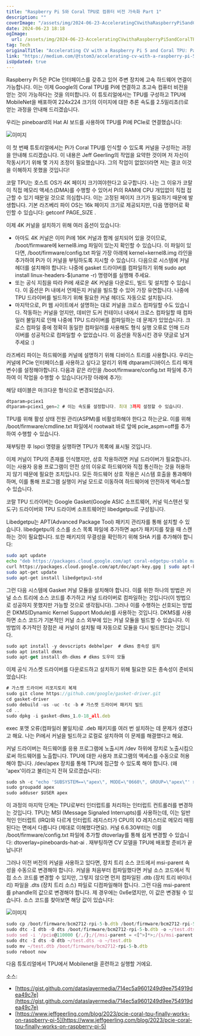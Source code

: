 ```yaml
---
title: "Raspberry Pi 5와 Coral TPU로 컴퓨터 비전 가속화 Part 1"
description: ""
coverImage: "/assets/img/2024-06-23-AcceleratingCVwithaRaspberryPi5andCoralTPUPart1_0.png"
date: 2024-06-23 18:18
ogImage: 
  url: /assets/img/2024-06-23-AcceleratingCVwithaRaspberryPi5andCoralTPUPart1_0.png
tag: Tech
originalTitle: "Accelerating CV with a Raspberry Pi 5 and Coral TPU: Part 1"
link: "https://medium.com/@tstom3/accelerating-cv-with-a-raspberry-pi-5-and-coral-tpu-part-1-66fe816fc65f"
isUpdated: true
---
```






Raspberry Pi 5은 PCIe 인터페이스를 갖추고 있어 주변 장치에 고속 하드웨어 연결이 가능합니다. 이는 이제 Google의 Coral TPU를 Pi에 연결하고 초고속 컴퓨터 비전을 얻는 것이 가능하다는 것을 의미합니다. 이 튜토리얼에서는 TPU를 구성하고 TPU에 MobileNet을 배포하여 224x224 크기의 이미지에 대한 추론 속도를 2.5밀리초(!)로 얻는 과정을 안내해 드리겠습니다.

우리는 pineboard의 Hat AI 보드를 사용하여 TPU를 Pi에 PCIe로 연결했습니다:

![이미지](/assets/img/2024-06-23-AcceleratingCVwithaRaspberryPi5andCoralTPUPart1_0.png)

이 첫 번째 튜토리얼에서는 Pi가 Coral TPU를 인식할 수 있도록 커널을 구성하는 과정을 안내해 드리겠습니다. 이 내용은 Jeff Geerling의 작업을 요약한 것이며 저 자신이 작동시키기 위해 몇 가지 조정이 필요했습니다. 그의 작업이 없었더라면 저는 결코 이것을 이해하지 못했을 것입니다!

<div class="content-ad"></div>

코랄 TPU는 호스트 OS가 4K 페이지 크기여야한다고 요구합니다. 나는 그 이유가 코랄이 직접 메모리 액세스(DMA)를 수행할 수 있어서 Pi의 RAM에 CPU 개입없이 직접 접근할 수 있기 때문일 것으로 의심합니다. 이는 고정된 페이지 크기가 필요하기 때문에 발생합니다. 기본 라즈베리 파이 OS는 16k 페이지 크기로 제공되지만, 다음 명령어로 확인할 수 있습니다: getconf PAGE_SIZE .

이제 4K 커널을 설치하기 위해 여러 옵션이 있습니다:

- 아마도 4K 커널은 이미 Pi에 16K 커널과 함께 설치되어 있을 것이므로, /boot/firmware에 kernel8.img 파일이 있는지 확인할 수 있습니다. 이 파일이 있다면, /boot/firmware/config.txt 파일 가장 아래에 kernel=kernel8.img 라인을 추가하여 Pi가 이 커널을 부팅하도록 지시할 수 있습니다. 다음으로 시스템에 커널 헤더를 설치해야 합니다: 나중에 gasket 드라이버를 컴파일하기 위해 sudo apt install linux-headers-$(uname -r) 명령어를 실행해 주세요.
- 또는 공식 지침을 따라 Pi에 새로운 4K 커널을 다운로드, 빌드 및 설치할 수 있습니다. 이 옵션은 Pi 내에서 언제든지 커널을 빌드할 수 있어 가장 유연합니다. 나중에 TPU 드라이버를 빌드하기 위해 필요한 커널 헤더도 자동으로 설치됩니다.
- 마지막으로, PI 웹 사이트에서 설명하는 대로 커널을 크로스 컴파일할 수도 있습니다. 작동하는 커널을 얻지만, 데비안 도커 컨테이너 내에서 크로스 컴파일할 때 컴파일러 불일치로 인해 나중에 TPU 드라이버를 컴파일하는 데 문제가 있었습니다. 크로스 컴파일 중에 정확히 동일한 컴파일러를 사용해도 형식 실행 오류로 인해 드라이버를 성공적으로 컴파일할 수 없었습니다. 이 옵션을 작동시킨 경우 댓글로 남겨주세요 :)

라즈베리 파이는 하드웨어를 커널에 설명하기 위해 디바이스 트리를 사용합니다. 우리는 커널에 PCIe 인터페이스를 사용하고 싶다고 알리기 위해 dtparam(디바이스 트리 매개변수)를 설정해야합니다. 다음과 같은 라인을 /boot/firmware/config.txt 파일에 추가하여 이 작업을 수행할 수 있습니다(가장 아래에 추가):

<div class="content-ad"></div>


해당 테이블은 마크다운 형식으로 변경되었습니다.

```js
dtparam=pciex1
dtparam=pciex1_gen=2 # 이는 속도를 설정합니다. 최대 3까지 설정할 수 있습니다.
```

TPU를 위해 활성 상태 전원 관리(ASPM)를 비활성화해야 한다고 하는군요. 이를 위해 /boot/firmware/cmdline.txt 파일에서 rootwait 바로 앞에 pcie_aspm=off를 추가하여 수행할 수 있습니다.

재부팅한 후 lspci 명령을 실행하면 TPU가 목록에 표시될 것입니다.

이제 커널이 TPU의 존재를 인식했지만, 상호 작용하려면 커널 드라이버가 필요합니다. 이는 사용자 응용 프로그램이 안전 상의 이유로 하드웨어와 직접 통신하는 것을 허용하지 않기 때문에 필요한 조치입니다. 모든 하드웨어 상호 작용은 시스템 호출을 통과해야 하며, 이를 통해 프로그램 실행이 커널 모드로 이동하여 하드웨어에 안전하게 액세스할 수 있습니다.


<div class="content-ad"></div>

코랄 TPU 드라이버는 Google Gasket(Google ASIC 소프트웨어, 커널 익스텐션 및 도구) 드라이버와 TPU 드라이버 소프트웨어인 libedgetpu로 구성됩니다.

Libedgetpu는 APT(Advanced Package Tool) 패키지 관리자를 통해 설치할 수 있습니다. libedgetpu의 소스를 소스 목록 파일에 추가하면 apt가 패키지를 찾을 때 스캔하는 것이 필요합니다. 또한 패키지의 무결성을 확인하기 위해 SHA 키를 추가해야 합니다:

```bash
sudo apt update
echo "deb https://packages.cloud.google.com/apt coral-edgetpu-stable main" | sudo tee /etc/apt/sources.list.d/coral-edgetpu.list
curl https://packages.cloud.google.com/apt/doc/apt-key.gpg | sudo apt-key add -
sudo apt-get update
sudo apt-get install libedgetpu1-std
```

그런 다음 시스템에 Gasket 커널 모듈을 설치해야 합니다. 이를 위한 하나의 방법은 커널 소스 트리에 소스 코드를 추가하고 커널 드라이버로 컴파일하는 것입니다(이 방법으로 성공하지 못했지만 가능할 것으로 생각됩니다). 그러나 이를 수행하는 선호되는 방법은 DKMS(Dynamic Kernel Support Module)를 사용하는 것입니다. DKMS를 사용하면 소스 코드가 기본적인 커널 소스 외부에 있는 커널 모듈을 빌드할 수 있습니다. 이 방법의 추가적인 장점은 새 커널이 설치될 때 자동으로 모듈을 다시 빌드한다는 것입니다.

<div class="content-ad"></div>

```js
sudo apt install -y devscripts debhelper  # dkms 종속성 설치
sudo apt install dkms 
sudo apt-get install dh-dkms # dkms 도우미 모듈
```

이제 공식 가스켓 드라이버를 다운로드하고 설치하기 위해 필요한 모든 종속성이 준비되었습니다:

```js
# 가스켓 드라이버 리포지토리 복제
sudo git clone https://github.com/google/gasket-driver.git
cd gasket-driver
sudo debuild -us -uc -tc -b # 가스켓 드라이버 패키지 빌드
cd .. 
sudo dpkg -i gasket-dkms_1.0-18_all.deb
```

exec 포맷 오류(컴파일러 불일치)로 .deb 패키지를 여러 번 설치하는 데 문제가 생겼다고 해요. 나는 Pi에서 커널을 빌드하고 로컬로 설치하여 이 문제를 해결했다고 해요.

<div class="content-ad"></div>

커널 드라이버는 하드웨어를 응용 프로그램에 노출시켜 /dev 하위에 장치로 노출시킴으로써 하드웨어를 노출합니다. TPU에 대한 사용자 프로그램의 액세스를 수동으로 허용해야 합니다. /dev/apex 장치를 통해 TPU에 접근할 수 있도록 해야 합니다. (왜 'apex'이라고 불리는지 전혀 모르겠습니다):

```js
sudo sh -c "echo 'SUBSYSTEM==\"apex\", MODE=\"0660\", GROUP=\"apex\"' >> /etc/udev/rules.d/65-apex.rules"
sudo groupadd apex
sudo adduser $USER apex
```

이 과정의 마지막 단계는 TPU로부터 인터럽트를 처리하는 인터럽트 컨트롤러를 변경하는 것입니다. TPU는 MSI (Message Signaled Interrupts)를 사용하는데, 이는 일반적인 인터럽트 (IRQ)와 다르게 인터럽트 레지스터가 CPU의 IO 레지스터로 메모리 매핑된다는 면에서 다릅니다 (제대로 이해했다면요). 커널 6.6.30부터는 이를 /boot/firmware/config.txt 파일에 추가할 dtoverlay를 통해 쉽게 변경할 수 있습니다: dtoverlay=pineboards-hat-ai . 재부팅하면 CV 모델을 TPU에 배포할 준비가 끝납니다!

그러나 이전 버전의 커널을 사용하고 있다면, 장치 트리 소스 코드에서 msi-parent 속성을 수동으로 변경해야 합니다. 커널을 처음부터 컴파일했다면 커널 소스 코드에서 직접 소스 코드를 변경할 수 있지만, 그렇지 않으면 먼저 컴파일된 .dtb (장치 트리 바이너리) 파일을 .dts (장치 트리 소스) 파일로 디컴파일해야 합니다. 그런 다음 msi-parent를 phandle의 값으로 변경해야 합니다. 제 경우에는 0x6e였지만, 이 값은 변경될 수 있습니다. 소스 코드를 찾아보면 해당 값이 있습니다:

<div class="content-ad"></div>


![이미지](/assets/img/2024-06-23-AcceleratingCVwithaRaspberryPi5andCoralTPUPart1_1.png)

```js
sudo cp /boot/firmware/bcm2712-rpi-5-b.dtb /boot/firmware/bcm2712-rpi-5-b.dtb.bak
sudo dtc -I dtb -O dts /boot/firmware/bcm2712-rpi-5-b.dtb -o ~/test.dts
sudo sed -i '/pcie@110000 {/,/};/{/msi-parent = <[^>]*>;/{s/msi-parent = <[^>]*>;/msi-parent = <0x6e>;/}' ~/test.dts
sudo dtc -I dts -O dtb ~/test.dts -o ~/test.dtb
sudo mv ~/test.dtb /boot/firmware/bcm2712-rpi-5-b.dtb
sudo reboot now
```

다음 튜토리얼에서 TPU에서 Mobilenet을 훈련하고 실행할 거에요.

소스:


<div class="content-ad"></div>

- [https://gist.github.com/dataslayermedia/714ec5a9601249d9ee754919dea49c7e](https://gist.github.com/dataslayermedia/714ec5a9601249d9ee754919dea49c7e)
- [https://www.jeffgeerling.com/blog/2023/pcie-coral-tpu-finally-works-on-raspberry-pi-5](https://www.jeffgeerling.com/blog/2023/pcie-coral-tpu-finally-works-on-raspberry-pi-5)